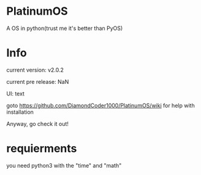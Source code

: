 # PlatinumOS
A OS in python(trust me it's better than PyOS)
# Info
current version: v2.0.2

current pre release: NaN

UI: text

goto https://github.com/DiamondCoder1000/PlatinumOS/wiki for help with installation

Anyway, go check it out!

# requierments
you need python3 with the "time" and "math"

